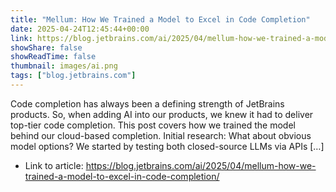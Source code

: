 ```yaml
---
title: "Mellum: How We Trained a Model to Excel in Code Completion"
date: 2025-04-24T12:45:44+00:00
link: https://blog.jetbrains.com/ai/2025/04/mellum-how-we-trained-a-model-to-excel-in-code-completion/
showShare: false
showReadTime: false
thumbnail: images/ai.png
tags: ["blog.jetbrains.com"]
---
```

Code completion has always been a defining strength of JetBrains products. So, when adding AI into our products, we knew it had to deliver top-tier code completion. This post covers how we trained the model behind our cloud-based completion. Initial research: What about obvious model options? We started by testing both closed-source LLMs via APIs […]

- Link to article: https://blog.jetbrains.com/ai/2025/04/mellum-how-we-trained-a-model-to-excel-in-code-completion/